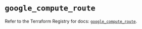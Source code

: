# `google_compute_route`

Refer to the Terraform Registry for docs: [`google_compute_route`](https://registry.terraform.io/providers/hashicorp/google-beta/6.32.0/docs/resources/google_compute_route).

